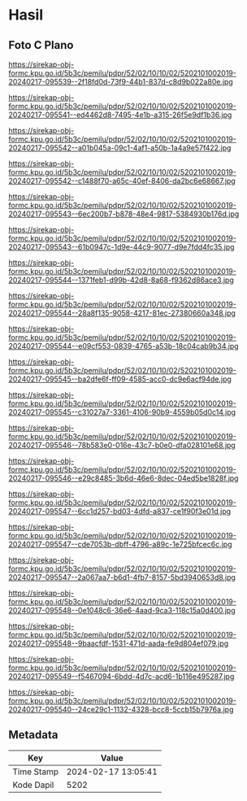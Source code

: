 # Hasil

## Foto C Plano

https://sirekap-obj-formc.kpu.go.id/5b3c/pemilu/pdpr/52/02/10/10/02/5202101002019-20240217-095539--2f18fd0d-73f9-44b1-837d-c8d9b022a80e.jpg

https://sirekap-obj-formc.kpu.go.id/5b3c/pemilu/pdpr/52/02/10/10/02/5202101002019-20240217-095541--ed4462d8-7495-4e1b-a315-26f5e9df1b36.jpg

https://sirekap-obj-formc.kpu.go.id/5b3c/pemilu/pdpr/52/02/10/10/02/5202101002019-20240217-095542--a01b045a-09c1-4af1-a50b-1a4a9e57f422.jpg

https://sirekap-obj-formc.kpu.go.id/5b3c/pemilu/pdpr/52/02/10/10/02/5202101002019-20240217-095542--c1488f70-a65c-40ef-8406-da2bc6e68667.jpg

https://sirekap-obj-formc.kpu.go.id/5b3c/pemilu/pdpr/52/02/10/10/02/5202101002019-20240217-095543--6ec200b7-b878-48e4-9817-5384930b176d.jpg

https://sirekap-obj-formc.kpu.go.id/5b3c/pemilu/pdpr/52/02/10/10/02/5202101002019-20240217-095543--61b0947c-1d9e-44c9-9077-d9e7fdd4fc35.jpg

https://sirekap-obj-formc.kpu.go.id/5b3c/pemilu/pdpr/52/02/10/10/02/5202101002019-20240217-095544--1371feb1-d99b-42d8-8a68-f9362d86ace3.jpg

https://sirekap-obj-formc.kpu.go.id/5b3c/pemilu/pdpr/52/02/10/10/02/5202101002019-20240217-095544--28a8f135-9058-4217-81ec-27380660a348.jpg

https://sirekap-obj-formc.kpu.go.id/5b3c/pemilu/pdpr/52/02/10/10/02/5202101002019-20240217-095544--e09cf553-0839-4765-a53b-18c04cab9b34.jpg

https://sirekap-obj-formc.kpu.go.id/5b3c/pemilu/pdpr/52/02/10/10/02/5202101002019-20240217-095545--ba2dfe6f-ff09-4585-acc0-dc9e6acf94de.jpg

https://sirekap-obj-formc.kpu.go.id/5b3c/pemilu/pdpr/52/02/10/10/02/5202101002019-20240217-095545--c31027a7-3361-4106-90b9-4559b05d0c14.jpg

https://sirekap-obj-formc.kpu.go.id/5b3c/pemilu/pdpr/52/02/10/10/02/5202101002019-20240217-095546--78b583e0-016e-43c7-b0e0-dfa028101e68.jpg

https://sirekap-obj-formc.kpu.go.id/5b3c/pemilu/pdpr/52/02/10/10/02/5202101002019-20240217-095546--e29c8485-3b6d-46e6-8dec-04ed5be1828f.jpg

https://sirekap-obj-formc.kpu.go.id/5b3c/pemilu/pdpr/52/02/10/10/02/5202101002019-20240217-095547--6cc1d257-bd03-4dfd-a837-ce1f90f3e01d.jpg

https://sirekap-obj-formc.kpu.go.id/5b3c/pemilu/pdpr/52/02/10/10/02/5202101002019-20240217-095547--cde7053b-dbff-4796-a89c-1e725bfcec6c.jpg

https://sirekap-obj-formc.kpu.go.id/5b3c/pemilu/pdpr/52/02/10/10/02/5202101002019-20240217-095547--2a067aa7-b6d1-4fb7-8157-5bd3940653d8.jpg

https://sirekap-obj-formc.kpu.go.id/5b3c/pemilu/pdpr/52/02/10/10/02/5202101002019-20240217-095548--0e1048c6-36e6-4aad-9ca3-118c15a0d400.jpg

https://sirekap-obj-formc.kpu.go.id/5b3c/pemilu/pdpr/52/02/10/10/02/5202101002019-20240217-095548--9baacfdf-1531-471d-aada-fe9d804ef079.jpg

https://sirekap-obj-formc.kpu.go.id/5b3c/pemilu/pdpr/52/02/10/10/02/5202101002019-20240217-095549--f5467094-6bdd-4d7c-acd6-1b116e495287.jpg

https://sirekap-obj-formc.kpu.go.id/5b3c/pemilu/pdpr/52/02/10/10/02/5202101002019-20240217-095540--24ce29c1-1132-4328-bcc8-5ccb15b7976a.jpg


## Metadata

| Key        | Value               |
| ---------- | ------------------- |
| Time Stamp | 2024-02-17 13:05:41 |
| Kode Dapil | 5202                |



